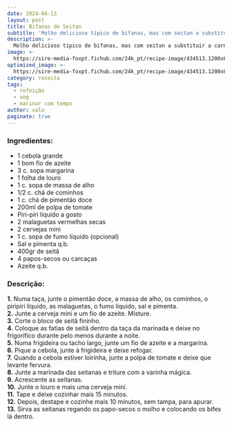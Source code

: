 ```yaml
---
date: 2024-04-13
layout: post
title: Bifanas de Seitan
subtitle: 'Molho delicioso típico de bifanas, mas com seitan a substituir a carne de porco.'
description: >-
  Molho delicioso típico de bifanas, mas com seitan a substituir a carne de porco.
image: >-
  https://sire-media-foxpt.fichub.com/24k_pt/recipe-image/434513.1200x675.jpg
optimized_image: >-
  https://sire-media-foxpt.fichub.com/24k_pt/recipe-image/434513.1200x675.jpg
category: receita
tags:
  - refeição
  - veg
  - marinar com tempo
author: xalo
paginate: true
---
```


### Ingredientes:

* 1 cebola grande  
* 1 bom fio de azeite  
* 3 c. sopa margarina  
* 1 folha de louro  
* 1 c. sopa de massa de alho  
* 1/2 c. chá de cominhos  
* 1 c. chá de pimentão doce  
* 200ml de polpa de tomate  
* Piri-piri líquido a gosto  
* 2 malaguetas vermelhas secas  
* 2 cervejas mini  
* 1 c. sopa de fumo líquido (opcional)  
* Sal e pimenta q.b.  
* 400gr de seitã  
* 4 papos-secos ou carcaças  
* Azeite q.b.  

### Descrição:

**1.** Numa taça, junte o pimentão doce, a massa de alho, os cominhos, o piripiri líquido, as malaguetas, o fumo líquido, sal e pimenta.  
**2.** Junte a cerveja mini e um fio de azeite. Misture.  
**3.** Corte o bloco de seitã fininho.  
**4.** Coloque as fatias de seitã dentro da taça da marinada e deixe no frígorífico durante pelo menos durante a noite.  
**5.** Numa frigideira ou tacho largo, junte um fio de azeite e a margarina.  
**6.** Pique a cebola, junte à frigideira e deixe refogar.  
**7.** Quando a cebola estiver loirinha, junte a polpa de tomate e deixe que levante fervura.  
**8.** Junte a marinada das seitanas e triture com a varinha mágica.  
**9.** Acrescente as seitanas.  
**10.** Junte o louro e mais uma cerveja mini.  
**11.** Tape e deixe cozinhar mais 15 minutos.  
**12.** Depois, destape e cozinhe mais 10 minutos, sem tampa, para apurar.  
**13.** Sirva as seitanas regando os papo-secos o molho e colocando os bifes lá dentro.  

